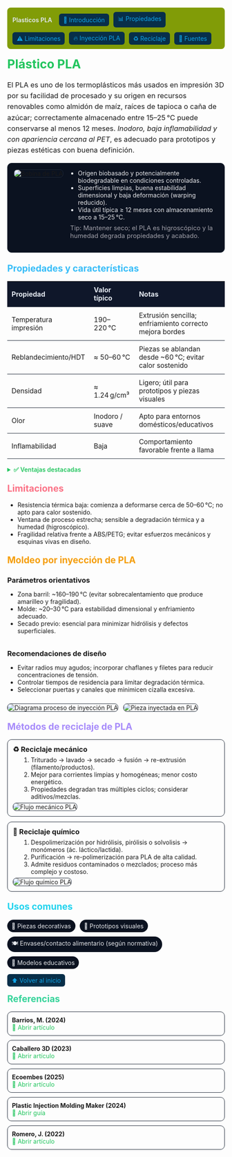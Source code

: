 
<p style="display:flex; gap:10px; flex-wrap:wrap; align-items:center; background:#819C07; padding:10px 12px; border-radius:8px;">
  <span style="color:#e2e8f0; font-weight:600; margin-right:6px;">Plasticos PLA</span>
  <a href="#intro" style="text-decoration:none; color:#0ea5e9; background:#082f49; padding:6px 10px; border-radius:6px;">🏁 Introducción</a>
  <a href="#propiedades" style="text-decoration:none; color:#0ea5e9; background:#082f49; padding:6px 10px; border-radius:6px;">📊 Propiedades</a>
  <a href="#limitaciones" style="text-decoration:none; color:#0ea5e9; background:#082f49; padding:6px 10px; border-radius:6px;">⚠️ Limitaciones</a>
  <a href="#inyeccion" style="text-decoration:none; color:#0ea5e9; background:#082f49; padding:6px 10px; border-radius:6px;">🔥 Inyección PLA</a>
  <a href="#reciclaje" style="text-decoration:none; color:#0ea5e9; background:#082f49; padding:6px 10px; border-radius:6px;">♻️ Reciclaje</a>
  <a href="#referencias" style="text-decoration:none; color:#0ea5e9; background:#082f49; padding:6px 10px; border-radius:6px;">🔗 Fuentes</a>
</p>

<!-- Título -->
<h1 id="intro" style="color:#22c55e; margin-top:18px;">Plástico PLA</h1>

<p style="font-size:1.02rem; line-height:1.55;">
El PLA es uno de los termoplásticos más usados en impresión 3D por su facilidad de procesado y su origen en recursos renovables como almidón de maíz, raíces de tapioca o caña de azúcar; correctamente almacenado entre 15–25 °C puede conservarse al menos 12 meses. <em>Inodoro, baja inflamabilidad y con apariencia cercana al PET</em>, es adecuado para prototipos y piezas estéticas con buena definición. 
</p>

<!-- Hero/Imagen principal -->
<div style="display:flex; gap:16px; flex-wrap:wrap; align-items:flex-start; background:#0b1220; border:1px solid #1f2937; padding:14px; border-radius:10px;">
  <img src="#" alt="Bobina de PLA" style="max-width:320px; border-radius:8px; border:1px solid #1f2937;">
  <div style="min-width:260px; flex:1;">
    <ul style="margin:0; padding-left:18px; color:#e5e7eb;">
      <li>Origen biobasado y potencialmente biodegradable en condiciones controladas.</li>
      <li>Superficies limpias, buena estabilidad dimensional y baja deformación (warping reducido).</li>
      <li>Vida útil típica ≥ 12 meses con almacenamiento seco a 15–25 °C.</li>
    </ul>
    <p style="margin-top:8px; font-size:0.92rem; color:#a1a1aa;">
      Tip: Mantener seco; el PLA es higroscópico y la humedad degrada propiedades y acabado.
    </p>
  </div>
</div>

<!-- Propiedades -->
<h2 id="propiedades" style="color:#38bdf8; margin-top:24px;">Propiedades y características</h2>

<!-- Tabla de propiedades rápidas -->
<table style="width:100%; border-collapse:collapse; font-size:0.98rem;">
  <thead>
    <tr style="background:#0f172a; color:#e2e8f0;">
      <th style="text-align:left; padding:10px; border-bottom:1px solid #1f2937;">Propiedad</th>
      <th style="text-align:left; padding:10px; border-bottom:1px solid #1f2937;">Valor típico</th>
      <th style="text-align:left; padding:10px; border-bottom:1px solid #1f2937;">Notas</th>
    </tr>
  </thead>
  <tbody>
    <tr>
      <td style="padding:10px; border-bottom:1px solid #1f2937;">Temperatura impresión</td>
      <td style="padding:10px; border-bottom:1px solid #1f2937;">190–220 °C</td>
      <td style="padding:10px; border-bottom:1px solid #1f2937;">Extrusión sencilla; enfriamiento correcto mejora bordes</td>
    </tr>
    <tr>
      <td style="padding:10px; border-bottom:1px solid #1f2937;">Reblandecimiento/HDT</td>
      <td style="padding:10px; border-bottom:1px solid #1f2937;">≈ 50–60 °C</td>
      <td style="padding:10px; border-bottom:1px solid #1f2937;">Piezas se ablandan desde ~60 °C; evitar calor sostenido</td>
    </tr>
    <tr>
      <td style="padding:10px; border-bottom:1px solid #1f2937;">Densidad</td>
      <td style="padding:10px; border-bottom:1px solid #1f2937;">≈ 1.24 g/cm³</td>
      <td style="padding:10px; border-bottom:1px solid #1f2937;">Ligero; útil para prototipos y piezas visuales</td>
    </tr>
    <tr>
      <td style="padding:10px; border-bottom:1px solid #1f2937;">Olor</td>
      <td style="padding:10px; border-bottom:1px solid #1f2937;">Inodoro / suave</td>
      <td style="padding:10px; border-bottom:1px solid #1f2937;">Apto para entornos domésticos/educativos</td>
    </tr>
    <tr>
      <td style="padding:10px; border-bottom:1px solid #1f2937;">Inflamabilidad</td>
      <td style="padding:10px; border-bottom:1px solid #1f2937;">Baja</td>
      <td style="padding:10px; border-bottom:1px solid #1f2937;">Comportamiento favorable frente a llama</td>
    </tr>
  </tbody>
</table>

<!-- Lista de ventajas claves -->
<details style="margin-top:10px;">
  <summary style="cursor:pointer; font-weight:600; color:#22c55e;">✅ Ventajas destacadas</summary>
  <ul style="margin-top:8px;">
    <li>Resistencia suficiente y buena rigidez para prototipos estéticos y piezas con mucho detalle.</li>
    <li>Transparencia/opacidad según formulación; buen brillo y acabado decorativo.</li>
    <li>Estabilidad dimensional y menor contracción entre capas; warping reducido.</li>
    <li>Compatible con contacto alimentario si se cumplen exigencias y procesos de post-tratamiento adecuados.</li>
  </ul>
</details>

<!-- Limitaciones -->
<h2 id="limitaciones" style="color:#fb7185; margin-top:22px;">Limitaciones</h2>

<ul>
  <li>Resistencia térmica baja: comienza a deformarse cerca de 50–60 °C; no apto para calor sostenido.</li>
  <li>Ventana de proceso estrecha; sensible a degradación térmica y a humedad (higroscópico).</li>
  <li>Fragilidad relativa frente a ABS/PETG; evitar esfuerzos mecánicos y esquinas vivas en diseño.</li>
</ul>

<!-- Inyección de PLA -->
<h2 id="inyeccion" style="color:#f59e0b; margin-top:22px;">Moldeo por inyección de PLA</h2>

<div style="display:flex; gap:14px; flex-wrap:wrap;">
  <div style="flex:1; min-width:260px;">
    <h3 style="margin:6px 0;">Parámetros orientativos</h3>
    <ul>
      <li>Zona barril: ~160–190 °C (evitar sobrecalentamiento que produce amarilleo y fragilidad).</li>
      <li>Molde: ~20–30 °C para estabilidad dimensional y enfriamiento adecuado.</li>
      <li>Secado previo: esencial para minimizar hidrólisis y defectos superficiales.</li>
    </ul>
  </div>
  <div style="flex:1; min-width:260px;">
    <h3 style="margin:6px 0;">Recomendaciones de diseño</h3>
    <ul>
      <li>Evitar radios muy agudos; incorporar chaflanes y filetes para reducir concentraciones de tensión.</li>
      <li>Controlar tiempos de residencia para limitar degradación térmica.</li>
      <li>Seleccionar puertas y canales que minimicen cizalla excesiva.</li>
    </ul>
  </div>
</div>

<!-- Placeholder para imágenes técnicas -->
<div style="margin-top:10px; display:flex; gap:12px; flex-wrap:wrap;">
  <img src="#" alt="Diagrama proceso de inyección PLA" style="max-width:300px; border:1px solid #1f2937; border-radius:8px;">
  <img src="#" alt="Pieza inyectada en PLA" style="max-width:300px; border:1px solid #1f2937; border-radius:8px;">
</div>

<!-- Reciclaje -->
<h2 id="reciclaje" style="color:#a78bfa; margin-top:22px;">Métodos de reciclaje de PLA</h2>

<div style="display:grid; grid-template-columns:repeat(auto-fit,minmax(260px,1fr)); gap:12px;">
  <div style="border:1px solid #1f2937; border-radius:10px; padding:12px;">
    <h3 style="margin:0 0 6px;">♻️ Reciclaje mecánico</h3>
    <ol style="margin:0 0 6px 18px;">
      <li>Triturado → lavado → secado → fusión → re-extrusión (filamento/productos).</li>
      <li>Mejor para corrientes limpias y homogéneas; menor costo energético.</li>
      <li>Propiedades degradan tras múltiples ciclos; considerar aditivos/mezclas.</li>
    </ol>
    <img src="#" alt="Flujo mecánico PLA" style="max-width:100%; border:1px solid #1f2937; border-radius:8px;">
  </div>
  <div style="border:1px solid #1f2937; border-radius:10px; padding:12px;">
    <h3 style="margin:0 0 6px;">🧪 Reciclaje químico</h3>
    <ol style="margin:0 0 6px 18px;">
      <li>Despolimerización por hidrólisis, pirólisis o solvolisis → monómeros (ác. láctico/lactida).</li>
      <li>Purificación → re-polimerización para PLA de alta calidad.</li>
      <li>Admite residuos contaminados o mezclados; proceso más complejo y costoso.</li>
    </ol>
    <img src="#" alt="Flujo químico PLA" style="max-width:100%; border:1px solid #1f2937; border-radius:8px;">
  </div>
</div>

<!-- Tarjetas rápidas de uso -->
<h2 style="color:#22d3ee; margin-top:22px;">Usos comunes</h2>
<div style="display:flex; gap:10px; flex-wrap:wrap;">
  <span style="background:#0b1220; color:#e5e7eb; padding:6px 10px; border-radius:999px;">🎨 Piezas decorativas</span>
  <span style="background:#0b1220; color:#e5e7eb; padding:6px 10px; border-radius:999px;">🧩 Prototipos visuales</span>
  <span style="background:#0b1220; color:#e5e7eb; padding:6px 10px; border-radius:999px;">🍽️ Envases/contacto alimentario (según normativa)</span>
  <span style="background:#0b1220; color:#e5e7eb; padding:6px 10px; border-radius:999px;">🧱 Modelos educativos</span>
</div>

<!-- Navegación al final -->
<p style="margin-top:18px;">
  <a href="#intro" style="text-decoration:none; background:#082f49; color:#0ea5e9; padding:6px 10px; border-radius:6px;">⬆️ Volver al inicio</a>
</p>

<!-- Referencias con “botones” -->
<h2 id="referencias" style="color:#34d399; margin-top:22px;">Referencias</h2>

<ul style="list-style:none; padding-left:0; display:grid; grid-template-columns:repeat(auto-fit,minmax(260px,1fr)); gap:10px;">
  <li style="border:1px solid #1f2937; border-radius:10px; padding:10px;">
    <strong>Barrios, M. (2024)</strong><br>
    <a href="https://gtaambiental.com/reciclaje-mecanico-y-quimico/" target="_blank" style="text-decoration:none; color:#22c55e;">🔗 Abrir artículo</a>
  </li>
  <li style="border:1px solid #1f2937; border-radius:10px; padding:10px;">
    <strong>Caballero 3D (2023)</strong><br>
    <a href="https://caballero3d.com/pla/" target="_blank" style="text-decoration:none; color:#22c55e;">🔗 Abrir artículo</a>
  </li>
  <li style="border:1px solid #1f2937; border-radius:10px; padding:10px;">
    <strong>Ecoembes (2025)</strong><br>
    <a href="https://reducereutilizarecicla.org/plastico-pla-usos-reciclaje/" target="_blank" style="text-decoration:none; color:#22c55e;">🔗 Abrir artículo</a>
  </li>
  <li style="border:1px solid #1f2937; border-radius:10px; padding:10px;">
    <strong>Plastic Injection Molding Maker (2024)</strong><br>
    <a href="https://www.djmolding.com/es/pla-injection-molding-a-comprehensive-guide/" target="_blank" style="text-decoration:none; color:#22c55e;">🔗 Abrir guía</a>
  </li>
  <li style="border:1px solid #1f2937; border-radius:10px; padding:10px;">
    <strong>Romero, J. (2022)</strong><br>
    <a href="https://sicnova3d.com/blog/experiencias-3d/que-es-el-pla-en-impresion-3d-y-para-que-se-utiliza/" target="_blank" style="text-decoration:none; color:#22c55e;">🔗 Abrir artículo</a>
  </li>
</ul>


